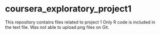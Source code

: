coursera_exploratory_project1
=============================

This repository contains files related to project 1
Only R code is included in the text file.
Was not able to upload png files on Git.
